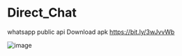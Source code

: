 # Direct_Chat
whatsapp public api
Download apk
https://bit.ly/3wJvvWb

![image](https://user-images.githubusercontent.com/65642467/160628357-8f9e71c1-75e2-4500-9736-fa37fc6783d6.png)
